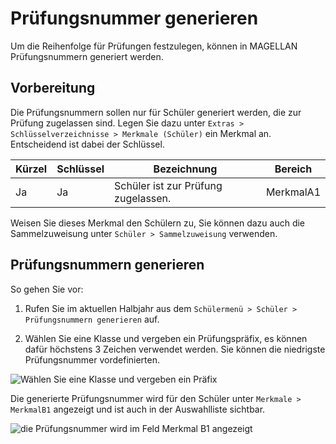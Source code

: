 # Prüfungsnummer generieren

Um die Reihenfolge für Prüfungen festzulegen, können in MAGELLAN Prüfungsnummern generiert werden. 

## Vorbereitung

Die Prüfungsnummern sollen nur für Schüler generiert werden, die zur Prüfung zugelassen sind. Legen Sie dazu unter `Extras > Schlüsselverzeichnisse > Merkmale (Schüler)` ein Merkmal an. Entscheidend ist dabei der Schlüssel.

Kürzel  | Schlüssel | Bezeichnung                         | Bereich
------- | --------- | ----------------------------------- | ------- 
Ja      | Ja        | Schüler ist zur Prüfung zugelassen. | MerkmalA1

Weisen Sie dieses Merkmal den Schülern zu, Sie können dazu auch die Sammelzuweisung unter `Schüler > Sammelzuweisung` verwenden. 

## Prüfungsnummern generieren

So gehen Sie vor:

1. Rufen Sie im aktuellen Halbjahr aus dem `Schülermenü > Schüler > Prüfungsnummern generieren` auf. 

2. Wählen Sie eine Klasse und vergeben ein Prüfungspräfix, es können dafür höchstens 3 Zeichen verwendet werden. Sie können die niedrigste Prüfungsnummer vordefinierten. 
 
![Wählen Sie eine Klasse und vergeben ein Präfix](/images/pruefungsnummer/pruefungsnummer1.png)

Die generierte Prüfungsnummer wird für den Schüler unter `Merkmale > MerkmalB1` angezeigt und ist auch in der Auswahlliste sichtbar.
 
![die Prüfungsnummer wird im Feld Merkmal B1 angezeigt](/images/pruefungsnummer/pruefungsnummer2.png)
